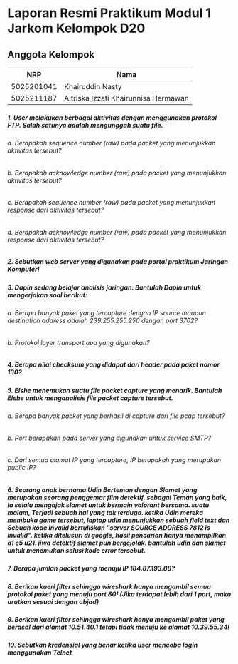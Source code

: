 # Laporan Resmi Praktikum Modul 1 Jarkom Kelompok D20

## Anggota Kelompok
NRP | Nama |
--- | --- | 
5025201041 | Khairuddin Nasty |
5025211187 | Altriska Izzati Khairunnisa Hermawan |

##### 1. User melakukan berbagai aktivitas dengan menggunakan protokol FTP. Salah satunya adalah mengunggah suatu file.
###### a. Berapakah sequence number (raw) pada packet yang menunjukkan aktivitas tersebut?
###### b. Berapakah acknowledge number (raw) pada packet yang menunjukkan aktivitas tersebut?
###### c. Berapakah sequence number (raw) pada packet yang menunjukkan response dari aktivitas tersebut?
###### d. Berapakah acknowledge number (raw) pada packet yang menunjukkan response dari aktivitas tersebut?

##### 2. Sebutkan web server yang digunakan pada portal praktikum Jaringan Komputer!

##### 3. Dapin sedang belajar analisis jaringan. Bantulah Dapin untuk mengerjakan soal berikut:
###### a. Berapa banyak paket yang tercapture dengan IP source maupun destination address adalah 239.255.255.250 dengan port 3702?
###### b. Protokol layer transport apa yang digunakan?

##### 4. Berapa nilai checksum yang didapat dari header pada paket nomor 130?

##### 5. Elshe menemukan suatu file packet capture yang menarik. Bantulah Elshe untuk menganalisis file packet capture tersebut.
###### a. Berapa banyak packet yang berhasil di capture dari file pcap tersebut?
###### b. Port berapakah pada server yang digunakan untuk service SMTP?
###### c. Dari semua alamat IP yang tercapture, IP berapakah yang merupakan public IP?

##### 6. Seorang anak bernama Udin Berteman dengan Slamet yang merupakan seorang penggemar film detektif. sebagai Teman yang baik, Ia selalu mengajak slamet untuk bermain valorant bersama. suatu malam, Terjadi sebuah hal yang tak terduga. ketika Udin mereka membuka game tersebut, laptop udin menunjukkan sebuah field text dan Sebuah kode Invalid bertuliskan "server SOURCE ADDRESS 7812 is invalid". ketika ditelusuri di google, hasil pencarian hanya menampilkan a1 e5 u21. jiwa detektif slamet pun bergejolak. bantulah udin dan slamet untuk menemukan solusi kode error tersebut.

##### 7. Berapa jumlah packet yang menuju IP 184.87.193.88?

##### 8. Berikan kueri filter sehingga wireshark hanya mengambil semua protokol paket yang menuju port 80! (Jika terdapat lebih dari 1 port, maka urutkan sesuai dengan abjad)

##### 9. Berikan kueri filter sehingga wireshark hanya mengambil paket yang berasal dari alamat 10.51.40.1 tetapi tidak menuju ke alamat 10.39.55.34!

##### 10. Sebutkan kredensial yang benar ketika user mencoba login menggunakan Telnet

